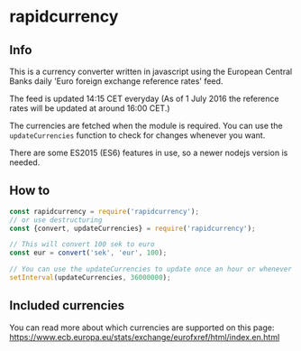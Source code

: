 # rapidcurrency

## Info
This is a currency converter written in javascript using the European Central Banks daily 'Euro foreign exchange reference rates' feed.

The feed is updated 14:15 CET everyday (As of 1 July 2016 the reference rates will be updated at around 16:00 CET.)

The currencies are fetched when the module is required. You can use the `updateCurrencies` function to check for changes whenever you want.

There are some ES2015 (ES6) features in use, so a newer nodejs version is needed.

## How to
```javascript
const rapidcurrency = require('rapidcurrency');
// or use destructuring
const {convert, updateCurrencies} = require('rapidcurrency');

// This will convert 100 sek to euro
const eur = convert('sek', 'eur', 100);

// You can use the updateCurrencies to update once an hour or whenever you want.
setInterval(updateCurrencies, 36000000);
```

## Included currencies

You can read more about which currencies are supported on this page: https://www.ecb.europa.eu/stats/exchange/eurofxref/html/index.en.html

